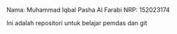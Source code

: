 Nama: Muhammad Iqbal Pasha Al Farabi
NRP: 152023174

Ini adalah repositori untuk belajar pemdas dan git
